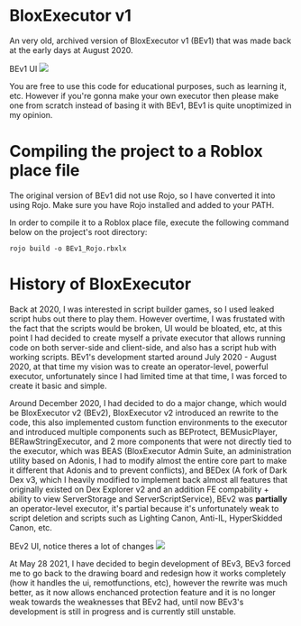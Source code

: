 # BloxExecutor v1
An very old, archived version of BloxExecutor v1 (BEv1) that was made back at the early days at August 2020.

BEv1 UI
![](https://i.imgur.com/67qO1vj.png)

You are free to use this code for educational purposes, such as learning it, etc. However if you're gonna make your own executor then please make one from scratch instead of basing it with BEv1, BEv1 is quite unoptimized in my opinion.

# Compiling the project to a Roblox place file
The original version of BEv1 did not use Rojo, so I have converted it into using Rojo.
Make sure you have Rojo installed and added to your PATH.

In order to compile it to a Roblox place file, execute the following command below on the project's root directory:
```
rojo build -o BEv1_Rojo.rbxlx
```

# History of BloxExecutor
Back at 2020, I was interested in script builder games, so I used leaked script hubs out there to play them.
However overtime, I was frustated with the fact that the scripts would be broken, UI would be bloated, etc, at this point I had decided to create myself a private executor that allows running code on both server-side and client-side, and also has a script hub with working scripts.
BEv1's development started around July 2020 - August 2020, at that time my vision was to create an operator-level, powerful executor, unfortunately since I had limited time at that time, I was forced to create it basic and simple.

Around December 2020, I had decided to do a major change, which would be BloxExecutor v2 (BEv2), BloxExecutor v2 introduced an rewrite to the code, this also implemented custom function environments to the executor and introduced multiple components such as BEProtect, BEMusicPlayer, BERawStringExecutor, and 2 more components that were not directly tied to the executor, which was BEAS (BloxExecutor Admin Suite, an administration utility based on Adonis, I had to modify almost the entire core part to make it different that Adonis and to prevent conflicts), and BEDex (A fork of Dark Dex v3, which I heavily modified to implement back almost all features that originally existed on Dex Explorer v2 and an addition FE compability + ability to view ServerStorage and ServerScriptService), BEv2 was **partially** an operator-level executor, it's partial because it's unfortunately weak to script deletion and scripts such as Lighting Canon, Anti-IL, HyperSkidded Canon, etc.

BEv2 UI, notice theres a lot of changes
![](https://i.imgur.com/2f8pj7V.png)

At May 28 2021, I have decided to begin development of BEv3, BEv3 forced me to go back to the drawing board and redesign how it works completely (how it handles the ui, remotfunctions, etc), however the rewrite was much better, as it now allows enchanced protection feature and it is no longer weak towards the weaknesses that BEv2 had, until now BEv3's development is still in progress and is currently still unstable.
